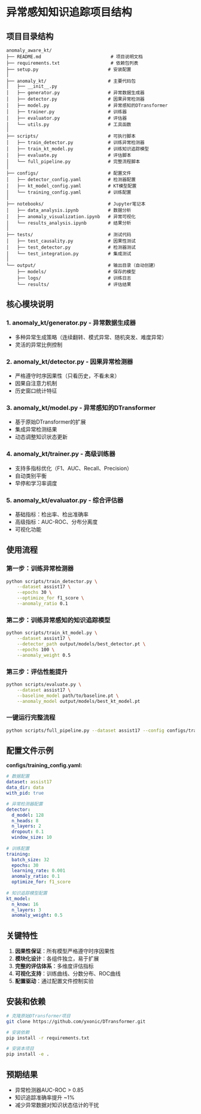 # 异常感知知识追踪项目结构

## 项目目录结构

```
anomaly_aware_kt/
├── README.md                          # 项目说明文档
├── requirements.txt                   # 依赖包列表
├── setup.py                          # 安装配置
│
├── anomaly_kt/                       # 主要代码包
│   ├── __init__.py
│   ├── generator.py                  # 异常数据生成器
│   ├── detector.py                   # 因果异常检测器
│   ├── model.py                      # 异常感知的DTransformer
│   ├── trainer.py                    # 训练器
│   ├── evaluator.py                  # 评估器
│   └── utils.py                      # 工具函数
│
├── scripts/                          # 可执行脚本
│   ├── train_detector.py             # 训练异常检测器
│   ├── train_kt_model.py             # 训练知识追踪模型
│   ├── evaluate.py                   # 评估脚本
│   └── full_pipeline.py              # 完整流程脚本
│
├── configs/                          # 配置文件
│   ├── detector_config.yaml          # 检测器配置
│   ├── kt_model_config.yaml          # KT模型配置
│   └── training_config.yaml          # 训练配置
│
├── notebooks/                        # Jupyter笔记本
│   ├── data_analysis.ipynb           # 数据分析
│   ├── anomaly_visualization.ipynb   # 异常可视化
│   └── results_analysis.ipynb        # 结果分析
│
├── tests/                            # 测试代码
│   ├── test_causality.py             # 因果性测试
│   ├── test_detector.py              # 检测器测试
│   └── test_integration.py           # 集成测试
│
└── output/                           # 输出目录（自动创建）
    ├── models/                       # 保存的模型
    ├── logs/                         # 训练日志
    └── results/                      # 评估结果
```

## 核心模块说明

### 1. **anomaly_kt/generator.py** - 异常数据生成器
- 多种异常生成策略（连续翻转、模式异常、随机突发、难度异常）
- 灵活的异常比例控制

### 2. **anomaly_kt/detector.py** - 因果异常检测器
- 严格遵守时序因果性（只看历史，不看未来）
- 因果自注意力机制
- 历史窗口统计特征

### 3. **anomaly_kt/model.py** - 异常感知的DTransformer
- 基于原始DTransformer的扩展
- 集成异常检测结果
- 动态调整知识状态更新

### 4. **anomaly_kt/trainer.py** - 高级训练器
- 支持多指标优化（F1、AUC、Recall、Precision）
- 自动类别平衡
- 早停和学习率调度

### 5. **anomaly_kt/evaluator.py** - 综合评估器
- 基础指标：检出率、检出准确率
- 高级指标：AUC-ROC、分布分离度
- 可视化功能

## 使用流程

### 第一步：训练异常检测器
```bash
python scripts/train_detector.py \
    --dataset assist17 \
    --epochs 30 \
    --optimize_for f1_score \
    --anomaly_ratio 0.1
```

### 第二步：训练异常感知的知识追踪模型
```bash
python scripts/train_kt_model.py \
    --dataset assist17 \
    --detector_path output/models/best_detector.pt \
    --epochs 100 \
    --anomaly_weight 0.5
```

### 第三步：评估性能提升
```bash
python scripts/evaluate.py \
    --dataset assist17 \
    --baseline_model path/to/baseline.pt \
    --anomaly_model output/models/best_kt_model.pt
```

### 一键运行完整流程
```bash
python scripts/full_pipeline.py --dataset assist17 --config configs/training_config.yaml
```

## 配置文件示例

**configs/training_config.yaml:**
```yaml
# 数据配置
dataset: assist17
data_dir: data
with_pid: true

# 异常检测器配置
detector:
  d_model: 128
  n_heads: 8
  n_layers: 2
  dropout: 0.1
  window_size: 10
  
# 训练配置
training:
  batch_size: 32
  epochs: 30
  learning_rate: 0.001
  anomaly_ratio: 0.1
  optimize_for: f1_score
  
# 知识追踪模型配置
kt_model:
  n_know: 16
  n_layers: 3
  anomaly_weight: 0.5
```

## 关键特性

1. **因果性保证**：所有模型严格遵守时序因果性
2. **模块化设计**：各组件独立，易于扩展
3. **完整的评估体系**：多维度评估指标
4. **可视化支持**：训练曲线、分数分布、ROC曲线
5. **配置驱动**：通过配置文件控制实验

## 安装和依赖

```bash
# 克隆原始DTransformer项目
git clone https://github.com/yxonic/DTransformer.git

# 安装依赖
pip install -r requirements.txt

# 安装本项目
pip install -e .
```

## 预期结果

- 异常检测器AUC-ROC > 0.85
- 知识追踪准确率提升 ~1%
- 减少异常数据对知识状态估计的干扰